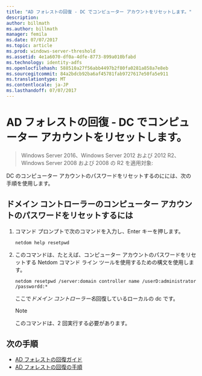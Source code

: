 ```yaml
---
title: "AD フォレストの回復 - DC でコンピューター アカウントをリセットします。"
description: 
author: billmath
ms.author: billmath
manager: femila
ms.date: 07/07/2017
ms.topic: article
ms.prod: windows-server-threshold
ms.assetid: 4e1a6070-df0a-4dfe-8773-899a010bfabd
ms.technology: identity-adfs
ms.openlocfilehash: 588510a27f56abb4497b2f80fa0281a858a7e8eb
ms.sourcegitcommit: 84a2bdcb92ba6af45781fab9727617e50fa5e911
ms.translationtype: MT
ms.contentlocale: ja-JP
ms.lasthandoff: 07/07/2017
---
```

# <a name="ad-forest-recovery---resetting-the-computer-account-on-the-dc"></a>AD フォレストの回復 - DC でコンピューター アカウントをリセットします。 

>Windows Server 2016、Windows Server 2012 および 2012 R2、Windows Server 2008 および 2008 の R2 を適用対象:

 DC のコンピューター アカウントのパスワードをリセットするのにには、次の手順を使用します。  
  
## <a name="to-reset-the-computer-account-password-of-the-domain-controller"></a>ドメイン コントローラーのコンピューター アカウントのパスワードをリセットするには  
  
1.  コマンド プロンプトで次のコマンドを入力し、Enter キーを押します。  
  
    ```  
    netdom help resetpwd  
    ```  
  
2.  このコマンドは、たとえば、コンピューター アカウントのパスワードをリセットする Netdom コマンド ライン ツールを使用するための構文を使用します。  
  
    ```  
    netdom resetpwd /server:domain controller name /userD:administrator /passwordd:*  
    ```  
  
     ここで*ドメイン コントローラー名*回復しているローカルの dc です。  
  
    > [!NOTE]
    >  このコマンドは、2 回実行する必要があります。  
  
## <a name="next-steps"></a>次の手順

- [AD フォレストの回復ガイド](AD-Forest-Recovery-Guide.md)
- [AD フォレストの回復の手順](AD-Forest-Recovery-Procedures.md)
